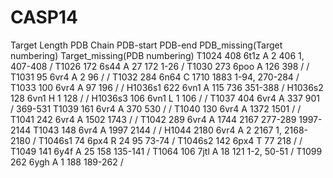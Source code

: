 # CASP14

Target  Length	PDB	  Chain	PDB-start	PDB-end	PDB_missing(Target numbering)	Target_missing(PDB numbering)
T1024	  408	    6t1z	  A	    2	        406	        1, 407-408	                  /
T1026	  172	    6s44	  A	    27	      172	        1-26	                        /
T1030	  273	    6poo	  A	    126	      398	        /	                            /
T1031	  95	    6vr4	  A	    2	        96	        /	                            /
T1032	  284	    6n64	  C	    1710	    1883	      1-94, 270-284	                /
T1033	  100	    6vr4	  A	    97	      196	        /	                            /
H1036s1	622	    6vn1	  A	    115	      736	        351-388	                      /
H1036s2	128	    6vn1	  H	    1	        128         /                             /
H1036s3	106	    6vn1	  L	    1	        106	        /	                            /
T1037	  404	    6vr4	  A	    337	      901	        /	                            369-531
T1039	  161	    6vr4	  A	    370	      530	        /	                            /
T1040	  130	    6vr4	  A	    1372	    1501	      /	                            /
T1041	  242	    6vr4	  A	    1502	    1743	      /	                            /
T1042	  289	    6vr4	  A	    1744	    2167	      277-289	                      1997-2144
T1043	  148	    6vr4	  A	    1997	    2144	      /	                            /
H1044	  2180	  6vr4	  A	    2 	      2167	      1, 2168-2180	                /
T1046s1	74	    6px4	  R	    24	      95	        73-74	                        /
T1046s2	142	    6px4	  T	    77	      218	        /	                            /
T1049	  141	    6y4f	  A	    25	      158	        135-141	                      /
T1064	  106	    7jtl	  A	    18	      121	        1-2, 50-51	                  /
T1099	  262	    6ygh	  A	    1	        188	        189-262	                      /

